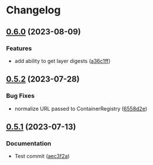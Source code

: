 # Changelog

## [0.6.0](https://github.com/Allda/coregio/compare/v0.5.2...v0.6.0) (2023-08-09)


### Features

* add ability to get layer digests ([a36c1ff](https://github.com/Allda/coregio/commit/a36c1ff5eb4594617f2f9f22e89c8217ce92ffa1))

## [0.5.2](https://github.com/Allda/coregio/compare/v0.5.1...v0.5.2) (2023-07-28)


### Bug Fixes

* normalize URL passed to ContainerRegistry ([6558d2e](https://github.com/Allda/coregio/commit/6558d2ef5b16d83a596edfb6f71f9ed73c80027d))

## [0.5.1](https://github.com/Allda/coregio/compare/v0.5.0...v0.5.1) (2023-07-13)


### Documentation

* Test commit ([aec3f2a](https://github.com/Allda/coregio/commit/aec3f2a40b1353a4b1ef101be3ade581068a5f16))
